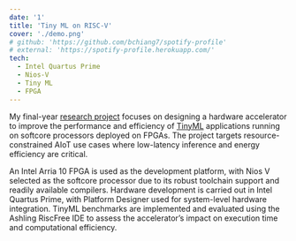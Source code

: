 ```yaml
---
date: '1'
title: 'Tiny ML on RISC-V'
cover: './demo.png'
# github: 'https://github.com/bchiang7/spotify-profile'
# external: 'https://spotify-profile.herokuapp.com/'
tech:
  - Intel Quartus Prime
  - Nios-V
  - Tiny ML
  - FPGA
---
```


My final-year [research project](https://part4project.foe.auckland.ac.nz/home/project/detail/5573) focuses on designing a hardware accelerator to improve the performance and efficiency of [TinyML](https://hanlab.mit.edu/projects/tinyml) applications running on softcore processors deployed on FPGAs. The project targets resource-constrained AIoT use cases where low-latency inference and energy efficiency are critical.

An Intel Arria 10 FPGA is used as the development platform, with Nios V selected as the softcore processor due to its robust toolchain support and readily available compilers. Hardware development is carried out in Intel Quartus Prime, with Platform Designer used for system-level hardware integration. TinyML benchmarks are implemented and evaluated using the Ashling RiscFree IDE to assess the accelerator’s impact on execution time and computational efficiency.
